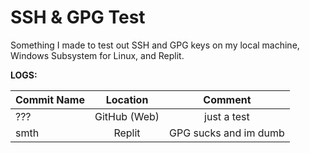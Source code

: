 # SSH & GPG Test

Something I made to test out SSH and GPG keys on my local machine, Windows Subsystem for Linux, and Replit.

**LOGS:**

|Commit Name|Location|Comment|
|:----------|:------:|:-----:|
|???|GitHub (Web)|just a test|
|smth|Replit|GPG sucks and im dumb|